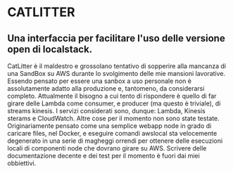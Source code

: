 # CATLITTER

## Una interfaccia per facilitare l'uso delle versione open di localstack.

CatLitter è il maldestro e grossolano tentativo di sopperire alla mancanza di una SandBox su AWS durante lo svolgimento delle mie mansioni lavorative.
Essendo pensato per essere una sanbox a uso personale non è assolutamente adatto alla produzione e, tantomeno, da considerarsi completo.
Attualmente il bisogno a cui tento di rispondere è quello di far girare delle Lambda come consumer, e producer (ma questo è triviale), di streams kinesis.
I servizi considerati sono, dunque: Lambda, Kinesis sterams e CloudWatch. Altre cose per il momento non sono state testate.
Originariamente pensato come una semplice webapp node in grado di caricare files, nel Docker, e eseguire comandi awslocal sta velocemente degenerato in una serie di magheggi orrendi per ottenere delle esecuzioni locali di componenti node che dovrano girare su AWS.
Scrivere delle documentazione decente e dei test per il momento è fuori dai miei obbiettivi.
